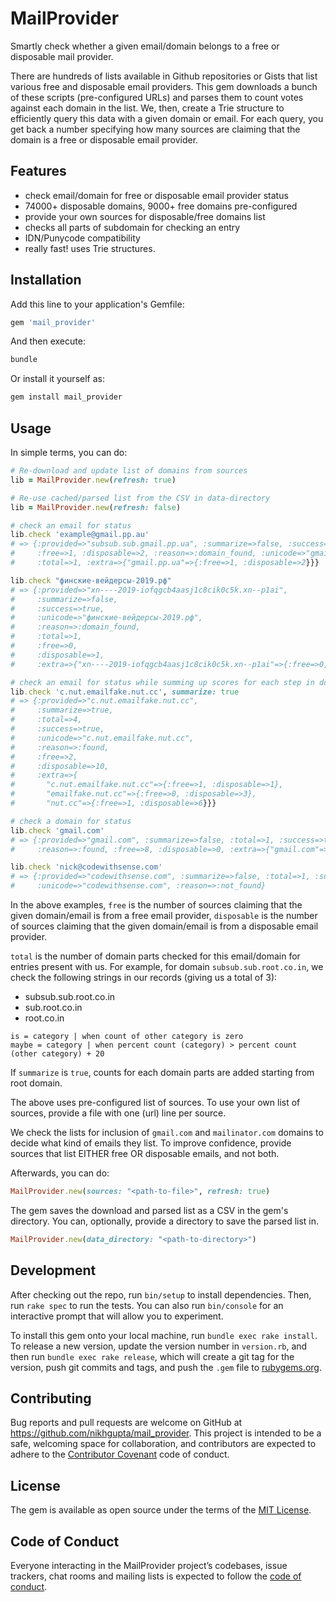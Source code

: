 # MailProvider

Smartly check whether a given email/domain belongs to a free or disposable
mail provider.

There are hundreds of lists available in Github repositories or Gists that
list various free and disposable email providers. This gem downloads a bunch
of these scripts (pre-configured URLs) and parses them to count votes against
each domain in the list. We, then, create a Trie structure to efficiently
query this data with a given domain or email. For each query, you get back a
number specifying how many sources are claiming that the domain is a free or
disposable email provider.

## Features

- check email/domain for free or disposable email provider status
- 74000+ disposable domains, 9000+ free domains pre-configured
- provide your own sources for disposable/free domains list
- checks all parts of subdomain for checking an entry
- IDN/Punycode compatibility
- really fast! uses Trie structures.

## Installation

Add this line to your application's Gemfile:

```ruby
gem 'mail_provider'
```

And then execute:

```bash
bundle
```

Or install it yourself as:

```bash
gem install mail_provider
```

## Usage

In simple terms, you can do:

```ruby
# Re-download and update list of domains from sources
lib = MailProvider.new(refresh: true)

# Re-use cached/parsed list from the CSV in data-directory
lib = MailProvider.new(refresh: false)

# check an email for status
lib.check 'example@gmail.pp.au'
# => {:provided=>"subsub.sub.gmail.pp.ua", :summarize=>false, :success=>true,
#     :free=>1, :disposable=>2, :reason=>:domain_found, :unicode=>"gmail.pp.au",
#     :total=>1, :extra=>{"gmail.pp.ua"=>{:free=>1, :disposable=>2}}}

lib.check "финские-вейдерсы-2019.рф"
# => {:provided=>"xn----2019-iofqgcb4aasj1c8cik0c5k.xn--p1ai",
#     :summarize=>false,
#     :success=>true,
#     :unicode=>"финские-вейдерсы-2019.рф",
#     :reason=>:domain_found,
#     :total=>1,
#     :free=>0,
#     :disposable=>1,
#     :extra=>{"xn----2019-iofqgcb4aasj1c8cik0c5k.xn--p1ai"=>{:free=>0, :disposable=>1}}}

# check an email for status while summing up scores for each step in domain
lib.check 'c.nut.emailfake.nut.cc', summarize: true
# => {:provided=>"c.nut.emailfake.nut.cc",
#     :summarize=>true,
#     :total=>4,
#     :success=>true,
#     :unicode=>"c.nut.emailfake.nut.cc",
#     :reason=>:found,
#     :free=>2,
#     :disposable=>10,
#     :extra=>{
#       "c.nut.emailfake.nut.cc"=>{:free=>1, :disposable=>1},
#       "emailfake.nut.cc"=>{:free=>0, :disposable=>3},
#       "nut.cc"=>{:free=>1, :disposable=>6}}}

# check a domain for status
lib.check 'gmail.com'
# => {:provided=>"gmail.com", :summarize=>false, :total=>1, :success=>true, :unicode=>"gmail.com",
#     :reason=>:found, :free=>8, :disposable=>0, :extra=>{"gmail.com"=>{:free=>8, :disposable=>0}}}

lib.check 'nick@codewithsense.com'
# => {:provided=>"codewithsense.com", :summarize=>false, :total=>1, :success=>false,
#     :unicode=>"codewithsense.com", :reason=>:not_found}
```

In the above examples, `free` is the number of sources claiming that the given
domain/email is from a free email provider, `disposable` is the number of sources
claiming that the given domain/email is from a disposable email provider.

`total` is the number of domain parts checked for this email/domain for entries
present with us. For example, for domain `subsub.sub.root.co.in`, we check the following
strings in our records (giving us a total of 3):

- subsub.sub.root.co.in
- sub.root.co.in
- root.co.in

```plain
is = category | when count of other category is zero
maybe = category | when percent count (category) > percent count (other category) + 20
```

If `summarize` is `true`, counts for each domain parts are added starting from root domain.

The above uses pre-configured list of sources. To use your own list of
sources, provide a file with one (url) line per source.

We check the lists for inclusion of `gmail.com` and `mailinator.com` domains to
decide what kind of emails they list. To improve confidence, provide sources that
list EITHER free OR disposable emails, and not both.

Afterwards, you can do:

```ruby
MailProvider.new(sources: "<path-to-file>", refresh: true)
```

The gem saves the download and parsed list as a CSV in the gem's directory.
You can, optionally, provide a directory to save the parsed list in.

```ruby
MailProvider.new(data_directory: "<path-to-directory>")
```

## Development

After checking out the repo, run `bin/setup` to install dependencies. Then,
run `rake spec` to run the tests. You can also run `bin/console` for an
interactive prompt that will allow you to experiment.

To install this gem onto your local machine, run `bundle exec rake install`.
To release a new version, update the version number in `version.rb`, and then
run `bundle exec rake release`, which will create a git tag for the version,
push git commits and tags, and push the `.gem` file to
[rubygems.org](https://rubygems.org).

## Contributing

Bug reports and pull requests are welcome on GitHub at
https://github.com/nikhgupta/mail_provider. This project is intended to be a
safe, welcoming space for collaboration, and contributors are expected to
adhere to the [Contributor Covenant](http://contributor-covenant.org) code of
conduct.

## License

The gem is available as open source under the terms of the
[MIT License](https://opensource.org/licenses/MIT).

## Code of Conduct

Everyone interacting in the MailProvider project’s codebases, issue trackers,
chat rooms and mailing lists is expected to follow the
[code of conduct](https://github.com/nikhgupta/mail_provider/blob/master/CODE_OF_CONDUCT.md).
